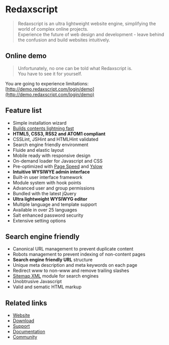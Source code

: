 Redaxscript
===========

> Redaxscript is an ultra lightweight website engine, simplifying the world of complex online projects.  
Experience the future of web design and development - leave behind the confusion and build websites intuitively.


Online demo
-----------

> Unfortunately, no one can be told what Redaxscript is.  
You have to see it for yourself.

You are going to experience limitations: [http://demo.redaxscript.com/login/demo](http://demo.redaxscript.com/login/demo)


Feature list
------------

* Simple installation wizard
* [Builds contents lightning fast](http://redaxscript.com/general/benchmark/page-load-time)
* **HTML5, CSS3, RSS2 and ATOM1 compliant**
* CSSLint, JSHint and HTMLHint validated
* Search engine friendly environment
* Fluide and elastic layout
* Mobile ready with responsive design
* On-demand loader for Javascript and CSS
* Pre-optimized with [Page Speed](http://redaxscript.com/general/benchmark/google-page-speed) and [Yslow](http://redaxscript.com/general/benchmark/yahoo-yslow)
* **Intuitive WYSIWYE admin interface**
* Built-in user interface framework
* Module system with hook points
* Advanced user and group permissions
* Bundled with the latest jQuery
* **Ultra lightweight WYSIWYG editor**
* Multiple language and template support
* Available in over 25 languages
* Salt enhanced password security
* Extensive setting options


Search engine friendly
----------------------

* Canonical URL management to prevent duplicate content
* Robots management to prevent indexing of non-content pages
* **Search engine friendly URL** structure
* Unique meta description and meta keywords on each page
* Redirect www to non-www and remove trailing slashes
* [Sitemap XML](http://redaxscript.com/download/modules/sitemap-xml-module) module for search engines
* Unobtrusive Javascript
* Valid and sematic HTML markup


Related links
-------------

* [Website](http://redaxscript.com)
* [Download](http://redaxscript.com/download)
* [Support](http://redaxscript.com/support)
* [Documentation](http://redaxscript.com/develop/documentation)
* [Community](http://redaxscript.com/community)